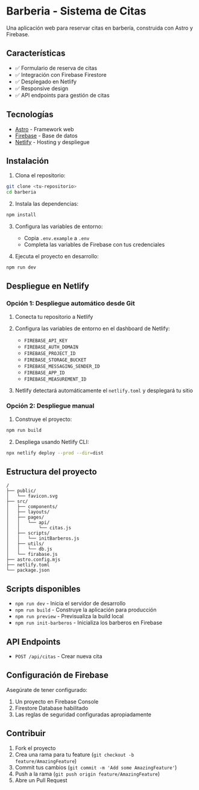# Barberia - Sistema de Citas

Una aplicación web para reservar citas en barbería, construida con Astro y Firebase.

## Características

- ✅ Formulario de reserva de citas
- ✅ Integración con Firebase Firestore
- ✅ Desplegado en Netlify
- ✅ Responsive design
- ✅ API endpoints para gestión de citas

## Tecnologías

- [Astro](https://astro.build/) - Framework web
- [Firebase](https://firebase.google.com/) - Base de datos
- [Netlify](https://www.netlify.com/) - Hosting y despliegue

## Instalación

1. Clona el repositorio:
```bash
git clone <tu-repositorio>
cd barberia
```

2. Instala las dependencias:
```bash
npm install
```

3. Configura las variables de entorno:
   - Copia `.env.example` a `.env`
   - Completa las variables de Firebase con tus credenciales

4. Ejecuta el proyecto en desarrollo:
```bash
npm run dev
```

## Despliegue en Netlify

### Opción 1: Despliegue automático desde Git

1. Conecta tu repositorio a Netlify
2. Configura las variables de entorno en el dashboard de Netlify:
   - `FIREBASE_API_KEY`
   - `FIREBASE_AUTH_DOMAIN`
   - `FIREBASE_PROJECT_ID`
   - `FIREBASE_STORAGE_BUCKET`
   - `FIREBASE_MESSAGING_SENDER_ID`
   - `FIREBASE_APP_ID`
   - `FIREBASE_MEASUREMENT_ID`

3. Netlify detectará automáticamente el `netlify.toml` y desplegará tu sitio

### Opción 2: Despliegue manual

1. Construye el proyecto:
```bash
npm run build
```

2. Despliega usando Netlify CLI:
```bash
npx netlify deploy --prod --dir=dist
```

## Estructura del proyecto

```
/
├── public/
│   └── favicon.svg
├── src/
│   ├── components/
│   ├── layouts/
│   ├── pages/
│   │   └── api/
│   │       └── citas.js
│   ├── scripts/
│   │   └── initBarberos.js
│   ├── utils/
│   │   └── db.js
│   └── firabase.js
├── astro.config.mjs
├── netlify.toml
└── package.json
```

## Scripts disponibles

- `npm run dev` - Inicia el servidor de desarrollo
- `npm run build` - Construye la aplicación para producción
- `npm run preview` - Previsualiza la build local
- `npm run init-barberos` - Inicializa los barberos en Firebase

## API Endpoints

- `POST /api/citas` - Crear nueva cita

## Configuración de Firebase

Asegúrate de tener configurado:

1. Un proyecto en Firebase Console
2. Firestore Database habilitado
3. Las reglas de seguridad configuradas apropiadamente

## Contribuir

1. Fork el proyecto
2. Crea una rama para tu feature (`git checkout -b feature/AmazingFeature`)
3. Commit tus cambios (`git commit -m 'Add some AmazingFeature'`)
4. Push a la rama (`git push origin feature/AmazingFeature`)
5. Abre un Pull Request
 